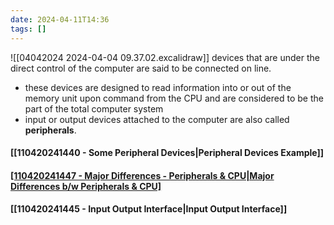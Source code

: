 ```yaml
---
date: 2024-04-11T14:36
tags: []
---
```

![[04042024 2024-04-04 09.37.02.excalidraw]]
devices that are under the direct control of the computer are said to be connected on line.
- these devices are designed to read information into or out of the memory unit upon command from the CPU and are considered to be the part of the total computer system
- input or output devices attached to the computer are also called **peripherals**.
#### [[110420241440 - Some Peripheral Devices|Peripheral Devices Example]]
#### [[110420241447 - Major Differences - Peripherals & CPU|Major Differences b/w Peripherals & CPU]](*IMP*)
#### [[110420241445 - Input Output Interface|Input Output Interface]]